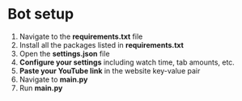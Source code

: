 # Bot setup

1. Navigate to the **requirements.txt** file
2. Install all the packages listed in **requirements.txt**
3. Open the **settings.json** file
4. **Configure your settings** including watch time, tab amounts, etc.
5. **Paste your YouTube link** in the website key-value pair
6. Navigate to **main.py**
7. Run **main.py**
